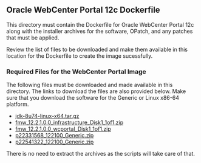 ## Oracle WebCenter Portal 12c Dockerfile
This directory must contain the Dockerfile for Oracle WebCenter Portal 12c along with the installer archives for the software, OPatch, and any patches that must be applied.

Review the list of files to be downloaded and make them available in this location for the Dockerfile to create the image sucessfully.

### Required Files for the WebCenter Portal Image
The following files must be downloaded and made available in this directory. The links to download the files are also provided below. Make sure that you download the software for the Generic or Linux x86-64 platform.

- [jdk-8u74-linux-x64.tar.gz][jdk]
- [fmw_12.2.1.0.0_infrastructure_Disk1_1of1.zip][weblogic]
- [fmw_12.2.1.0.0_wcportal_Disk1_1of1.zip][wcportal]
- [p22331568_122100_Generic.zip][p22331568]
- [p22541322_122100_Generic.zip][p22541322]

There is no need to extract the archives as the scripts will take care of that.

[jdk]: http://www.oracle.com/technetwork/java/javase/downloads/jdk8-downloads-2133151.html "Oracle Java SE Development Kit 8"
[weblogic]: http://www.oracle.com/technetwork/middleware/weblogic/downloads/index.html "Oracle WebLogic Server 12c"
[wcportal]: http://www.oracle.com/technetwork/middleware/webcenter/portal/downloads/index.html "Oracle WebCenter Portal 12c"
[p22331568]: https://support.oracle.com/epmos/faces/PatchDetail?patchId=22331568 "Oracle WebLogic Server 12c Patch 22331568"
[p22541322]: https://support.oracle.com/epmos/faces/PatchDetail?patchId=22541322 "Oracle WebLogic Server 12c Patch 22541322"
